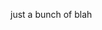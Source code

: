 just a bunch of blah
<!-- I am sorry kirajkira queen of the battlefield in battlerite the best game that ever created totally not dead, ok maybe dead but like good game tho? good things gotta end right? otherwise you can't remember the good times no? -->


 